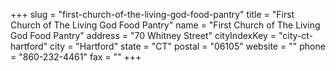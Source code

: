 +++
slug = "first-church-of-the-living-god-food-pantry"
title = "First Church of The Living God Food Pantry"
name = "First Church of The Living God Food Pantry"
address = "70 Whitney Street"
cityIndexKey = "city-ct-hartford"
city = "Hartford"
state = "CT"
postal = "06105"
website = ""
phone = "860-232-4461"
fax = ""
+++

